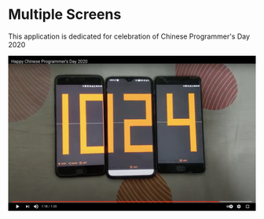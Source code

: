 # Multiple Screens
This application is dedicated for celebration of Chinese Programmer's Day 2020

[![Watch the video](.github/video_thumb.png)](https://youtu.be/02Q-W5qEye4)
